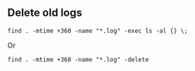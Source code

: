 ## Delete old logs

    find . -mtime +360 -name "*.log" -exec ls -al {} \;

Or

    find . -mtime +360 -name "*.log" -delete